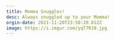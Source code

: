 ```yaml
---
title: Momma Snuggles!
desc: Always snuggled up to your Momma!
orgin-date: 2021-11-20T23:50:20.812Z
image: https://i.imgur.com/yqT7RJ0.jpg
---
```

